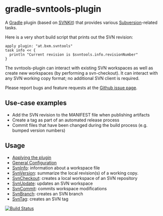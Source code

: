 # gradle-svntools-plugin

A [Gradle](https://www.gradle.org) plugin (based on [SVNKit](http://svnkit.com/)) that provides various [Subversion](http://svnbook.red-bean.com/)-related tasks.

Here is a very short build script that prints out the SVN revision:

    apply plugin: "at.bxm.svntools"
    task info << {
      println "Current revision is $svntools.info.revisionNumber"
    }

The svntools-plugin can interact with existing SVN workspaces as well as create new workspaces (by performing a svn-checkout). It can interact with any SVN working copy format; no additional SVN client is required.

Please report bugs and feature requests at the [Github issue page](https://github.com/martoe/gradle-svntools-plugin/issues).

## Use-case examples

* Add the SVN revision to the MANIFEST file when publishing artifacts
* Create a tag as part of an automated release process
* Commit files that have been changed during the build process (e.g. bumped version numbers)

## Usage

* [Applying the plugin](docs/ApplyPlugin.md)
* [General Configuration](docs/GeneralConfig.md)
* [SvnInfo](docs/SvnInfo.md): information about a workspace file
* [SvnVersion](docs/SvnVersion.md): summarize the local revision(s) of a working copy.
* [SvnCheckout](docs/SvnCheckout.md): creates a local workspace of an SVN repository
* [SvnUpdate](docs/SvnUpdate.md): updates an SVN workspace
* [SvnCommit](docs/SvnCommit.md): commits workspace modifications
* [SvnBranch](docs/SvnBranch.md): creates an SVN branch
* [SvnTag](docs/SvnTag.md): creates an SVN tag

[![Build Status](https://travis-ci.org/martoe/gradle-svntools-plugin.png)](https://travis-ci.org/martoe/gradle-svntools-plugin)
